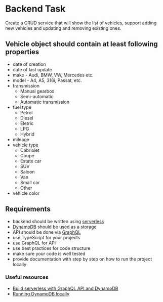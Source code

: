 # Backend Task

Create a CRUD service that will show the list of vehicles, support adding new vehicles and updating and removing existing ones.

## Vehicle object should contain at least following properties

- date of creation
- date of last update
- make - Audi, BMW, VW, Mercedes etc.
- model - A4, A5, 316i, Passat, etc.
- transmission
  - Manual gearbox
  - Semi-automatic
  - Automatic transmission
- fuel type
  - Petrol
  - Diesel
  - Eletric
  - LPG
  - Hybrid
- mileage
- vehicle type
  - Cabriolet
  - Coupe
  - Estate car
  - SUV
  - Saloon
  - Van
  - Small car
  - Other
- vehicle color

## Requirements

- backend should be written using [serverless](https://www.serverless.com/)
- [DynamoDB](https://aws.amazon.com/dynamodb/) should be used as a storage
- API should be done via [GraphQL](https://graphql.org/)
- use TypeScript for your projects
- use GraphQL for API
- use best practices for code structure
- make sure your code is well tested
- provide documentation with step by step on how to run the project locally

### Useful resources

- [Build serverless with GraphQL API and DynamoDB](https://www.serverless.com/blog/make-serverless-graphql-api-using-lambda-dynamodb)
- [Running DynamoDB locally](https://docs.aws.amazon.com/en_en/amazondynamodb/latest/developerguide/DynamoDBLocal.DownloadingAndRunning.html)
